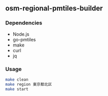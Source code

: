 ## osm-regional-pmtiles-builder

### Dependencies

- Node.js
- go-pmtiles
- make
- curl
- jq

### Usage

```bash
make clean
make region 東京都北区
make start
```
